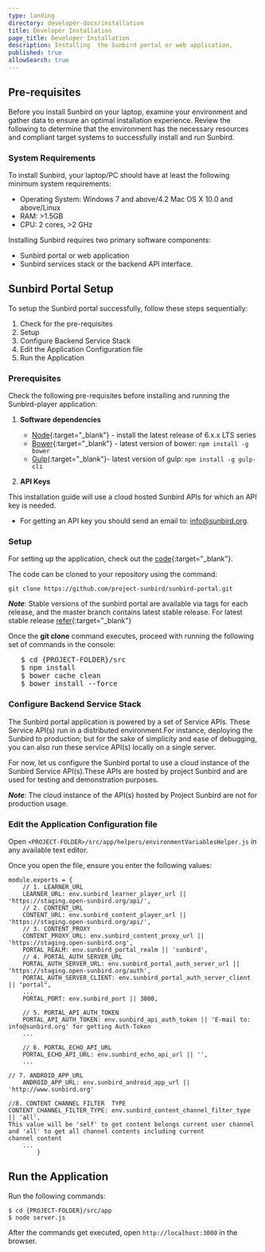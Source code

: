 ```yaml
---
type: landing
directory: developer-docs/installation
title: Developer Installation
page_title: Developer Installation
description: Installing  the Sunbird portal or web application, 
published: true
allowSearch: true
---
```


## Pre-requisites

Before you install Sunbird on your laptop, examine your environment and gather data to ensure an optimal installation experience.
Review the following to determine that the environment has the necessary resources and compliant target systems to successfully install and run Sunbird.

### System Requirements

To install Sunbird, your laptop/PC should have at least the following minimum system requirements:

- Operating System: Windows 7 and above/4.2 Mac OS X 10.0 and above/Linux  
- RAM: >1.5GB
- CPU: 2 cores, >2 GHz

Installing Sunbird requires two primary software components:

- Sunbird portal or web application
- Sunbird services stack or the backend API interface. 

## Sunbird Portal Setup

To setup the Sunbird portal successfully, follow these steps sequentially:

1. Check for the pre-requisites
2. Setup 
3. Configure Backend Service Stack
4. Edit the Application Configuration file
5. Run the Application

### Prerequisites
Check the following pre-requisites before installing and running the Sunbird-player application:

1. **Software dependencies**
	* [Node](https://nodejs.org/en/download/){:target="_blank"} - install the latest release of 6.x.x LTS series
	* [Bower](https://bower.io/#install-bower){:target="_blank"} - latest version of bower: `npm install -g bower`
	* [Gulp](https://github.com/gulpjs/gulp/blob/master/docs/getting-started.md){:target="_blank"}- 
	  latest version of gulp: `npm install -g gulp-cli`

2. **API Keys** 

This installation guide will use a cloud hosted Sunbird APIs for which an API key is needed.

- For getting an API key you should send an email to: info@sunbird.org.

### Setup 

For setting up the application, check out the [code](https://github.com/project-sunbird/sunbird-portal.git){:target="_blank"}. 

The code can be cloned to your repository using the command:
    
    git clone https://github.com/project-sunbird/sunbird-portal.git

***Note***: Stable versions of the sunbird portal are available via tags for each release, and the master branch contains latest stable release. For latest stable release [refer](https://github.com/project-sunbird/sunbird-portal/){:target="_blank"}

Once the **git clone** command executes, proceed with running the following set of commands in the console:

<pre>
   $ cd {PROJECT-FOLDER}/src
   $ npm install
   $ bower cache clean
   $ bower install --force
</pre>

### Configure Backend Service Stack

The Sunbird portal application is powered by a set of Service APIs. These Service API(s) run in a distributed environment.For instance, deploying the Sunbird to production; but for the sake of simplicity and ease of debugging, you can also run these service API(s) locally on a single server.

For now, let us configure the Sunbird portal to use a cloud instance of the Sunbird Service API(s).These APIs are hosted by project Sunbird and are used for testing and demonstration purposes. 

***Note***: The cloud instance of the API(s) hosted by Project Sunbird are not for production usage.

### Edit the Application Configuration file

Open `<PROJECT-FOLDER>/src/app/helpers/environmentVariablesHelper.js` in any available text editor. 

Once you open the file, ensure you enter the following values:

    module.exports = {
        // 1. LEARNER_URL   
        LEARNER_URL: env.sunbird_learner_player_url || 'https://staging.open-sunbird.org/api/',                    
        // 2. CONTENT_URL
        CONTENT_URL: env.sunbird_content_player_url || 'https://staging.open-sunbird.org/api/',                   
        // 3. CONTENT_PROXY  
        CONTENT_PROXY_URL: env.sunbird_content_proxy_url || 'https://staging.open-sunbird.org',                    
        PORTAL_REALM: env.sunbird_portal_realm || 'sunbird',
        // 4. PORTAL_AUTH_SERVER_URL
        PORTAL_AUTH_SERVER_URL: env.sunbird_portal_auth_server_url || 'https://staging.open-sunbird.org/auth',     
        PORTAL_AUTH_SERVER_CLIENT: env.sunbird_portal_auth_server_client || "portal",
        ...
        PORTAL_PORT: env.sunbird_port || 3000,
         	
        // 5. PORTAL_API_AUTH_TOKEN     
        PORTAL_API_AUTH_TOKEN: env.sunbird_api_auth_token || 'E-mail to: info@sunbird.org' for getting Auth-Token 
        ...
        
        // 6. PORTAL_ECHO_API_URL
        PORTAL_ECHO_API_URL: env.sunbird_echo_api_url || '',                                                       
        ...
	
	// 7. ANDROID_APP_URL
        ANDROID_APP_URL: env.sunbird_android_app_url || 'http://www.sunbird.org'   

	//8. CONTENT CHANNEL FILTER  TYPE
	CONTENT_CHANNEL_FILTER_TYPE: env.sunbird_content_channel_filter_type || 'all',
	This value will be 'self' to get content belongs current user channel and 'all' to get all channel contents including current 	
	channel content
        ...
    		}
   
## Run the Application

Run the following commands:
   
    $ cd {PROJECT-FOLDER}/src/app
    $ node server.js

After the commands get executed, open `http://localhost:3000` in the browser.
 
